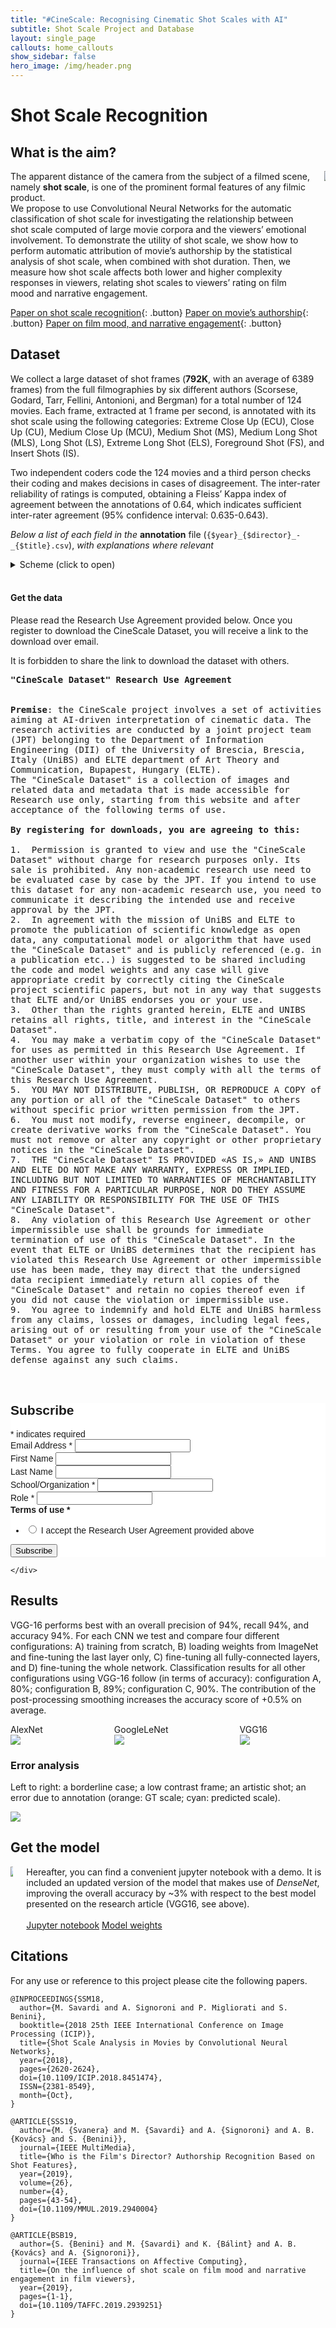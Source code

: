 ```yaml
---
title: "#CineScale: Recognising Cinematic Shot Scales with AI"
subtitle: Shot Scale Project and Database
layout: single_page
callouts: home_callouts
show_sidebar: false
hero_image: /img/header.png
---
```


<!-- #region -->
# Shot Scale Recognition


## What is the aim?
<div class="columns is-mobile is-centered is-vcentered">
  <div class="column is-4">
    <span>The apparent distance of the camera from the subject of a filmed scene, namely <b>shot scale</b>, is one of the prominent formal features of any filmic product. <br/>
        We propose to use Convolutional Neural Networks for the automatic classification of shot scale for investigating the relationship between shot scale computed of large movie corpora and the viewers’ emotional involvement. To demonstrate the utility of shot scale, we show how to perform automatic attribution of movie’s authorship by the statistical analysis of shot scale, when combined with shot duration. Then, we measure how shot scale affects both lower and higher complexity responses in viewers, relating shot scales to viewers’ rating on film mood and narrative engagement.
      </span>
  </div>
  <div class="column">
    <img src="img/shottype.jpg">
  </div>
</div>

[Paper on shot scale recognition](https://ieeexplore.ieee.org/document/8451474){: .button}
[Paper on movie’s authorship](https://ieeexplore.ieee.org/document/8826335){: .button}
[Paper on film mood, and narrative engagement](https://ieeexplore.ieee.org/document/8822965){: .button}



<!-- #endregion -->

## Dataset

<!-- #region -->
We collect a large dataset of shot frames (<b>792K</b>, with an average of 6389 frames) from the full filmographies by six different authors (Scorsese, Godard, Tarr, Fellini, Antonioni, and Bergman) for a total number of 124 movies. Each frame, extracted at 1 frame per second, is annotated with its shot scale using the following categories: Extreme Close Up (ECU), Close Up (CU), Medium Close Up (MCU), Medium Shot (MS), Medium Long Shot (MLS), Long Shot (LS), Extreme Long Shot (ELS), Foreground Shot (FS), and Insert Shots (IS).

Two independent coders code the 124 movies and a third person checks their coding and makes decisions in cases of disagreement. The inter-rater reliability of ratings is computed, obtaining a Fleiss’ Kappa index of agreement between the annotations of 0.64, which indicates sufficient inter-rater agreement (95% confidence interval: 0.635-0.643).

*Below a list of each field in the* **annotation** file (`{$year}_{$director}_-_{$title}.csv`), *with explanations where relevant*
<details>
 <summary>Scheme (click to open)</summary>
    <table>
  <thead>
    <tr>
      <th>Attribute</th>
      <th>Description</th>
    </tr>
  </thead>
  <tbody>
    <tr>
      <td>time</td>
      <td>Time from the movie beginning</td>
    </tr>
    <tr>
      <td>shotscale</td>
      <td>Shot scale class, see next table </td>
    </tr>
  </tbody>    
    </table>
    
 
 <table>
  <thead>
    <tr>
      <th>Code</th>
      <th>Abbreviation</th>
      <th>Class</th>
    </tr>
  </thead>
  <tbody>
    <tr>
      <td>0</td>
      <td>FS</td>
      <td>Foreground Shot</td>
    </tr>
    <tr>
      <td>1</td>
      <td>ECU</td>
      <td>Extreme Close Up</td>
    </tr>
    <tr>
      <td>2</td>
      <td>CU</td>
      <td>Close Up</td>
    </tr>
    <tr>
      <td>3</td>
      <td>MCU</td>
      <td>Medium Close Up</td>
    </tr>
    <tr>
      <td>4</td>
      <td>MS</td>
      <td>Medium Shot</td>
    </tr>
    <tr>
      <td>5</td>
      <td>MLS</td>
      <td>Medium Long Shot</td>
    </tr>
    <tr>
      <td>6</td>
      <td>LS</td>
      <td>Long Shot</td>
    </tr>
    <tr>
      <td>7</td>
      <td>ELS</td>
      <td>Extreme Long Shot</td>
    </tr>
    <tr>
      <td>8</td>
      <td>IS</td>
      <td>Insert Shots</td>
    </tr>
    <tr>
      <td>9</td>
      <td>NA</td>
      <td>Not available</td>
    </tr>
  </tbody>    
 </table>
</details>
<br />
<!-- #endregion -->

<!-- #region -->
<section class="showcase">
    <div class="showcase-content">
    <h4 id="get-the-data">Get the data</h4>

Please read the Research Use Agreement provided below. Once you register to download the CineScale Dataset, you will receive a link to the download over email. 
        
It is forbidden to share the link to download the dataset with others.

<pre class="highlight" style="white-space: pre-wrap">
<b>"CineScale Dataset" Research Use Agreement</b>

<div style="text-align: left">
<b>Premise</b>: the CineScale project involves a set of activities aiming at AI-driven interpretation of cinematic data. The research activities are conducted by a joint project team (JPT) belonging to the Department of Information  Engineering (DII) of the University of Brescia, Brescia, Italy (UniBS) and ELTE department of Art Theory and Communication, Bupapest, Hungary (ELTE).
The "CineScale Dataset" is a collection of images and related data and metadata that is made accessible for Research use only, starting from this website and after acceptance of the following terms of use. 

<b>By registering for downloads, you are agreeing to this:</b>

1.	Permission is granted to view and use the "CineScale Dataset" without charge for research purposes only. Its sale is prohibited. Any non-academic research use need to be evaluated case by case by the JPT. If you intend to use this dataset for any non-academic research use, you need to communicate it describing the intended use and receive approval by the JPT.
2.	In agreement with the mission of UniBS and ELTE to promote the publication of scientific knowledge as open data, any computational model or algorithm that have used the "CineScale Dataset" and is publicly referenced (e.g. in a publication etc..) is suggested to be shared including the code and model weights and any case will give appropriate credit by correctly citing the CineScale project scientific papers, but not in any way that suggests that ELTE and/or UniBS endorses you or your use.
3.	Other than the rights granted herein, ELTE and UNIBS retains all rights, title, and interest in the "CineScale Dataset".
4.	You may make a verbatim copy of the "CineScale Dataset" for uses as permitted in this Research Use Agreement. If another user within your organization wishes to use the "CineScale Dataset", they must comply with all the terms of this Research Use Agreement.
5.	YOU MAY NOT DISTRIBUTE, PUBLISH, OR REPRODUCE A COPY of any portion or all of the "CineScale Dataset" to others without specific prior written permission from the JPT.
6.	You must not modify, reverse engineer, decompile, or create derivative works from the "CineScale Dataset". You must not remove or alter any copyright or other proprietary notices in the "CineScale Dataset".
7.	THE "CineScale Dataset" IS PROVIDED «AS IS,» AND UNIBS AND ELTE DO NOT MAKE ANY WARRANTY, EXPRESS OR IMPLIED, INCLUDING BUT NOT LIMITED TO WARRANTIES OF MERCHANTABILITY AND FITNESS FOR A PARTICULAR PURPOSE, NOR DO THEY ASSUME ANY LIABILITY OR RESPONSIBILITY FOR THE USE OF THIS "CineScale Dataset".
8.	Any violation of this Research Use Agreement or other impermissible use shall be grounds for immediate termination of use of this "CineScale Dataset". In the event that ELTE or UniBS determines that the recipient has violated this Research Use Agreement or other impermissible use has been made, they may direct that the undersigned data recipient immediately return all copies of the "CineScale Dataset" and retain no copies thereof even if you did not cause the violation or impermissible use.
9.	You agree to indemnify and hold ELTE and UniBS harmless from any claims, losses or damages, including legal fees, arising out of or resulting from your use of the "CineScale Dataset" or your violation or role in violation of these Terms. You agree to fully cooperate in ELTE and UniBS defense against any such claims.
</div>

</pre>


<!-- Begin Mailchimp Signup Form -->
<link href="//cdn-images.mailchimp.com/embedcode/classic-10_7.css" rel="stylesheet" type="text/css">
<style type="text/css">
	#mc_embed_signup{background:#fff; clear:left; font:14px Helvetica,Arial,sans-serif; }
	/* Add your own Mailchimp form style overrides in your site stylesheet or in this style block.
	   We recommend moving this block and the preceding CSS link to the HEAD of your HTML file. */
</style>
<div id="mc_embed_signup">
<form action="https://gmail.us2.list-manage.com/subscribe/post?u=e48e43990a072daed947d11cf&amp;id=609f59ff7f" method="post" id="mc-embedded-subscribe-form" name="mc-embedded-subscribe-form" class="validate" target="_blank" novalidate>
    <div id="mc_embed_signup_scroll">
	<h2>Subscribe</h2>
<div class="indicates-required"><span class="asterisk">*</span> indicates required</div>
<div class="mc-field-group">
	<label for="mce-EMAIL">Email Address  <span class="asterisk">*</span>
</label>
	<input type="email" value="" name="EMAIL" class="required email" id="mce-EMAIL">
</div>
<div class="mc-field-group">
	<label for="mce-FNAME">First Name </label>
	<input type="text" value="" name="FNAME" class="" id="mce-FNAME">
</div>
<div class="mc-field-group">
	<label for="mce-LNAME">Last Name </label>
	<input type="text" value="" name="LNAME" class="" id="mce-LNAME">
</div>
<div class="mc-field-group">
	<label for="mce-SCHOOL">School/Organization  <span class="asterisk">*</span>
</label>
	<input type="text" value="" name="SCHOOL" class="required" id="mce-SCHOOL">
</div>
<div class="mc-field-group">
	<label for="mce-ROLE">Role  <span class="asterisk">*</span>
</label>
	<input type="text" value="" name="ROLE" class="required" id="mce-ROLE">
</div>
<div class="mc-field-group input-group">
    <strong>Terms of use  <span class="asterisk">*</span>
</strong>
    <ul><li><input type="radio" value="I accept the Research User Agreement provided above" name="TERMS" id="mce-TERMS-0"><label for="mce-TERMS-0"> I accept the Research User Agreement provided above</label></li>
</ul>
</div>
	<div id="mce-responses" class="clear">
		<div class="response" id="mce-error-response" style="display:none"></div>
		<div class="response" id="mce-success-response" style="display:none"></div>
	</div>    <!-- real people should not fill this in and expect good things - do not remove this or risk form bot signups-->
    <div style="position: absolute; left: -5000px;" aria-hidden="true"><input type="text" name="b_e48e43990a072daed947d11cf_609f59ff7f" tabindex="-1" value=""></div>
    <div class="clear"><input type="submit" value="Subscribe" name="subscribe" id="mc-embedded-subscribe" class="button"></div>
    </div>
</form>
</div>
<script type='text/javascript' src='//s3.amazonaws.com/downloads.mailchimp.com/js/mc-validate.js'></script><script type='text/javascript'>(function($) {window.fnames = new Array(); window.ftypes = new Array();fnames[0]='EMAIL';ftypes[0]='email';fnames[1]='FNAME';ftypes[1]='text';fnames[2]='LNAME';ftypes[2]='text';fnames[3]='SCHOOL';ftypes[3]='text';fnames[4]='ROLE';ftypes[4]='text';fnames[5]='TERMS';ftypes[5]='radio';}(jQuery));var $mcj = jQuery.noConflict(true);</script>
<!--End mc_embed_signup-->
    
    </div>
</section>
<!-- #endregion -->

<!-- #region -->
## Results

VGG-16 performs best with an overall precision of 94%, recall 94%, and accuracy 94%. 
For each CNN we test and compare four different configurations: A) training from scratch, B) loading weights from ImageNet and fine-tuning the last layer only, C) fine-tuning all fully-connected layers, and D) fine-tuning the whole network. 
Classification results for all other configurations using VGG-16 follow (in terms of accuracy): configuration A, 80%; configuration B, 89%; configuration C, 90%. The contribution of the post-processing smoothing increases the accuracy score of +0.5% on average. 

<div class="columns is-mobile is-centered is-vcentered">
  <div class="column is-3">
      AlexNet<br/>
      <img src="img/alex-4.png">
  </div>
  <div class="column is-3">
      GoogleLeNet<br/>
      <img src="img/google-4.png">
  </div>
  <div class="column is-3">
      VGG16<br/>
      <img src="img/vgg-4v2.png">
  </div>
</div>


### Error analysis
Left to right: a borderline case; a low contrast frame; an artistic shot; an error due to annotation (orange: GT scale; cyan: predicted scale). 
<div class="columns is-mobile is-centered is-vcentered">
  <div class="column is-6">
    <img src="img/errors.jpg">
  </div>
</div>
<!-- #endregion -->

## Get the model

<div class="columns is-mobile is-centered is-vcentered">
  <div class="column is-5">
      <img src="img/arch.png">
  </div>
  <div class="column">
    <span>
        Hereafter, you can find a convenient jupyter notebook with a demo. It is included an updated version of the model that makes use of <i>DenseNet</i>, improving the overall accuracy by ~3% with respect to the best model presented on the research article (VGG16, see above). <br /><br />
        <a href="model/ShotScale-test.ipynb" class="button is-primary is-outlined is-medium">Jupyter notebook</a>
        <a href="model/model_shotscale_967.h5" class="button is-info is-outlined is-medium">Model weights</a>
    </span>
  </div>
</div>


## Citations

For any use or reference to this project please cite the following papers.

```
@INPROCEEDINGS{SSM18, 
  author={M. Savardi and A. Signoroni and P. Migliorati and S. Benini}, 
  booktitle={2018 25th IEEE International Conference on Image Processing (ICIP)}, 
  title={Shot Scale Analysis in Movies by Convolutional Neural Networks}, 
  year={2018}, 
  pages={2620-2624}, 
  doi={10.1109/ICIP.2018.8451474}, 
  ISSN={2381-8549}, 
  month={Oct},
}

@ARTICLE{SSS19,
  author={M. {Svanera} and M. {Savardi} and A. {Signoroni} and A. B. {Kovács} and S. {Benini}},
  journal={IEEE MultiMedia}, 
  title={Who is the Film's Director? Authorship Recognition Based on Shot Features}, 
  year={2019},
  volume={26},
  number={4},
  pages={43-54},
  doi={10.1109/MMUL.2019.2940004}
}

@ARTICLE{BSB19,
  author={S. {Benini} and M. {Savardi} and K. {Bálint} and A. B. {Kovács} and A. {Signoroni}},
  journal={IEEE Transactions on Affective Computing}, 
  title={On the influence of shot scale on film mood and narrative engagement in film viewers}, 
  year={2019},
  pages={1-1},
  doi={10.1109/TAFFC.2019.2939251}
}
  
```
